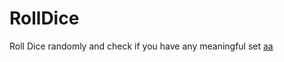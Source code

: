 # RollDice
Roll Dice randomly and check if you have any meaningful set
<a href = "https://lh3.googleusercontent.com/tmlUgUExOENICQAVJziXZLkgdjfzxc1uz4cTntPvDuXfeHu1wY2SVta37UkFuRc-Xlwl8bvU-AlR4jU=m18">aa</a>
